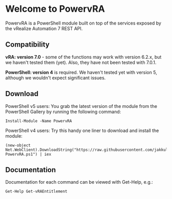 # Welcome to PowervRA
PowervRA is a PowerShell module built on top of the services exposed by the vRealize Automation 7 REST API.

## Compatibility

**vRA: version 7.0** - some of the functions may work with version 6.2.x, but we haven't tested them (yet). Also, they have not been tested with 7.0.1.

**PowerShell: version 4** is required.  We haven't tested yet with version 5, although we wouldn't expect significant issues.

## Download

PowerShell v5 users: You grab the latest version of the module from the PowerShell Gallery by running the following command:

```
Install-Module -Name PowervRA
```

PowerShell v4 users: Try this handy one liner to download and install the module:

```
(new-object Net.WebClient).DownloadString("https://raw.githubusercontent.com/jakkulabs/PowervRA/master/Get-PowervRA.ps1") | iex
```
## Documentation

Documentation for each command can be viewed with Get-Help, e.g.:

```
Get-Help Get-vRAEntitlement
```
